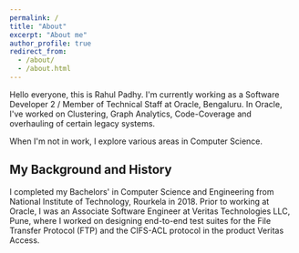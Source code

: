 ```yaml
---
permalink: /
title: "About"
excerpt: "About me"
author_profile: true
redirect_from: 
  - /about/
  - /about.html
---
```


Hello everyone, this is Rahul Padhy. I'm currently working as a Software Developer 2 / Member of Technical Staff at Oracle, Bengaluru. In Oracle, I've worked on Clustering, Graph Analytics, Code-Coverage and overhauling of certain legacy systems.

When I'm not in work, I explore various areas in Computer Science.



My Background and History
-------------------------

I completed my Bachelors' in Computer Science and Engineering from National Institute of Technology, Rourkela in 2018. Prior to working at Oracle, I was an Associate Software Engineer at Veritas Technologies LLC, Pune, where I worked on designing end-to-end test suites for the File Transfer Protocol (FTP) and the CIFS-ACL protocol in the product Veritas Access.
